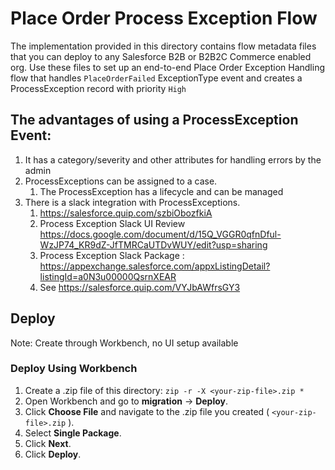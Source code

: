 # Place Order Process Exception Flow

The implementation provided in this directory contains flow metadata files that you can deploy to any Salesforce B2B or B2B2C Commerce enabled org. Use these files to set up an end-to-end Place Order Exception Handling flow that handles `PlaceOrderFailed` ExceptionType event and creates a ProcessException record with priority `High`


##  The advantages of using a ProcessException Event:

1. It has a category/severity and other attributes for handling errors by the admin
2. ProcessExceptions can be assigned to a case.
    1. The ProcessException has a lifecycle and can be managed
3. There is a slack integration with ProcessExceptions.
    1. https://salesforce.quip.com/szbiObozfkiA
    2. Process Exception Slack UI Review https://docs.google.com/document/d/15Q_VGGR0qfnDful-WzJP74_KR9dZ-JfTMRCaUTDvWUY/edit?usp=sharing
    3. Process Exception Slack Package : https://appexchange.salesforce.com/appxListingDetail?listingId=a0N3u00000QsrnXEAR
    4. See https://salesforce.quip.com/VYJbAWfrsGY3

## Deploy
Note: Create through Workbench, no UI setup available

### Deploy Using Workbench

1.  Create a .zip file of this directory:
    `zip -r -X <your-zip-file>.zip *`
2.  Open Workbench and go to **migration** -> **Deploy**.
3.  Click **Choose File** and navigate to the .zip file you created ( `<your-zip-file>.zip` ).
4.  Select **Single Package**.
5.  Click **Next**.
6.  Click **Deploy**.
